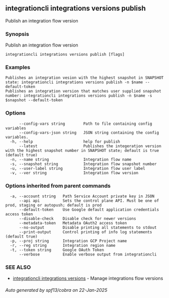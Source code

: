 ## integrationcli integrations versions publish

Publish an integration flow version

### Synopsis

Publish an integration flow version

```
integrationcli integrations versions publish [flags]
```

### Examples

```
Publishes an integration vesion with the highest snapshot in SNAPSHOT state: integrationcli integrations versions publish -n $name --default-token
Publishes an integration version that matches user supplied snapshot number: integrationcli integrations versions publish -n $name -s $snapshot --default-token
```

### Options

```
      --config-vars string        Path to file containing config variables
      --config-vars-json string   JSON string containing the config variables.
  -h, --help                      help for publish
      --latest                    Publishes the integeration version with the highest snapshot number in SNAPSHOT state; default is true (default true)
  -n, --name string               Integration flow name
  -s, --snapshot string           Integration flow snapshot number
  -u, --user-label string         Integration flow user label
  -v, --ver string                Integration flow version
```

### Options inherited from parent commands

```
  -a, --account string   Path Service Account private key in JSON
      --api api          Sets the control plane API. Must be one of prod, staging or autopush; default is prod
      --default-token    Use Google default application credentials access token
      --disable-check    Disable check for newer versions
      --metadata-token   Metadata OAuth2 access token
      --no-output        Disable printing all statements to stdout
      --print-output     Control printing of info log statements (default true)
  -p, --proj string      Integration GCP Project name
  -r, --reg string       Integration region name
  -t, --token string     Google OAuth Token
      --verbose          Enable verbose output from integrationcli
```

### SEE ALSO

* [integrationcli integrations versions](integrationcli_integrations_versions.md)	 - Manage integrations flow versions

###### Auto generated by spf13/cobra on 22-Jan-2025
